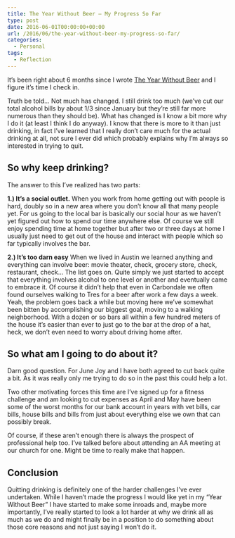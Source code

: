 ```yaml
---
title: The Year Without Beer – My Progress So Far
type: post
date: 2016-06-01T00:00:00+00:00
url: /2016/06/the-year-without-beer-my-progress-so-far/
categories:
  - Personal
tags:
  - Reflection
---
```


It’s been right about 6 months since I wrote [The Year Without Beer][1] and I figure it’s time I check in.

Truth be told… Not much has changed. I still drink too much (we’ve cut our total alcohol bills by about 1/3 since January but they’re still far more numerous than they should be). What has changed is I know a bit more why I do it (at least I think I do anyway). I know that there is more to it than just drinking, in fact I’ve learned that I really don’t care much for the actual drinking at all, not sure I ever did which probably explains why I’m always so interested in trying to quit.

## So why keep drinking?

The answer to this I’ve realized has two parts:

**1.) It’s a social outlet.**
When you work from home getting out with people is hard, doubly so in a new area where you don’t know all that many people yet. For us going to the local bar is basically our social hour as we haven’t yet figured out how to spend our time anywhere else. Of course we still enjoy spending time at home together but after two or three days at home I usually just need to get out of the house and interact with people which so far&nbsp;typically involves the bar.

**2.) It’s too darn easy**
When we lived in Austin we learned anything and everything can involve beer: movie theater, check, grocery store, check, restaurant, check… The list goes on. Quite simply we just started to accept that everything involves alcohol to one level or another and eventually came to embrace it. Of course it didn’t help that even in Carbondale we often found ourselves walking to Tres for a beer after work a few&nbsp;days a week. Yeah, the problem goes back a while but moving here we’ve somewhat been bitten by accomplishing our biggest goal, moving to a walking neighborhood. With a dozen or so bars all within a few hundred meters of the house it’s easier than ever to just go to the bar at the drop of a hat, heck, we don’t even need to worry about driving home&nbsp;after.

## So what am I going to do about it?

Darn good question. For June Joy and I have both agreed to cut back quite a bit. As it was really only me trying to do so in the past this could help a lot.

Two other&nbsp;motivating forces this time are I’ve signed up for a fitness challenge and am looking to cut expenses as April and May have been some of the worst months for our bank account in years with vet bills, car bills, house bills and bills from just about everything else we own that can possibly break.

Of course, if these aren’t enough there is always the prospect of professional help too. I’ve talked before about attending an AA meeting at our church for one. Might be time to really make that happen.

## Conclusion

Quitting drinking is definitely one of the harder challenges I’ve ever undertaken. While I haven’t made the progress I would like yet in my “Year Without Beer” I have started to make some inroads and, maybe more importantly, I’ve really started to look a lot harder at why we drink all as much as we do and might finally be in a position to do something about those core reasons&nbsp;and not just saying I won’t do it.

 [1]: /2016/01/the-year-without-beer/